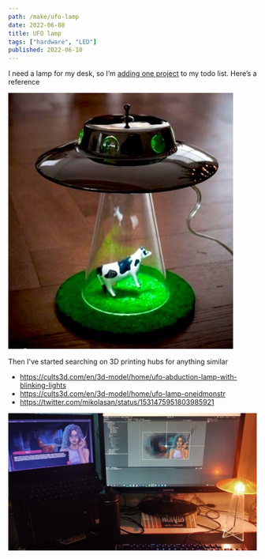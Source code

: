 ```yaml
---
path: /make/ufo-lamp
date: 2022-06-08
title: UFO lamp
tags: ["hardware", "LED"]
published: 2022-06-10
---
```


I need a lamp for my desk, so I’m [adding one project](https://twitter.com/mikolasan/status/1528078099568414721) to my todo list. Here’s a reference

![referense from pinterest](./ufo-lamp.jpg)

Then I've started searching on 3D printing hubs for anything similar

- https://cults3d.com/en/3d-model/home/ufo-abduction-lamp-with-blinking-lights
- https://cults3d.com/en/3d-model/home/ufo-lamp-oneidmonstr
- https://twitter.com/mikolasan/status/1531475951803985921

![real example from a unity developer](./ufo-lamp-and-unity.jpg)
